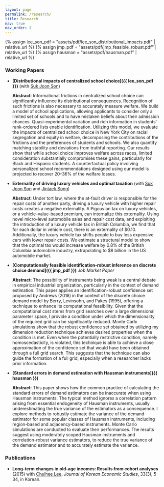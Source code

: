 ```yaml
---
layout: page
permalink: /research/
title: Research
nav: true
nav_order: 2
---
```


{% assign lee_son_pdf = "assets/pdf/lee_son_distributional_impacts.pdf" | relative_url %}
{% assign jmp_pdf = "assets/pdf/jmp_feasible_robust.pdf" | relative_url %}
{% assign hausman = "assets/pdf/hausman.pdf" | relative_url %}

### Working Papers

- **[Distributional impacts of centralized school choice]({{ lee_son_pdf }})** (with [Suk Joon Son](https://sites.google.com/view/sukjoon-son))

  **Abstract**: Informational frictions in centralized school choice can significantly influence its distributional consequences. Recognition of such frictions is also necessary to accurately measure welfare. We build a model of school applications, allowing applicants to consider only a limited set of schools and to have mistaken beliefs about their admission chances. Quasi-experimental variation and rich information in students’ rank-ordered lists enable identification. Utilizing this model, we evaluate the impacts of centralized school choice in New York City on racial segregation and equity in welfare, decomposing the contributions of the frictions and the preferences of students and schools. We also quantify matching stability and deviations from truthful reporting. Our results show that while school choice improves welfare across races, limited consideration substantially compromises these gains, particularly for Black and Hispanic students. A counterfactual policy involving personalized school recommendations designed using our model is projected to recover 20–36% of the welfare losses.

- **Externality of driving luxury vehicles and optimal taxation** (with [Suk Joon Son](https://sites.google.com/view/sukjoon-son) and [Jintaek Song](https://sites.google.com/view/songjintaek))

  **Abstract**: Under tort law, where the at-fault driver is responsible for the repair costs of another party, driving a luxury vehicle with higher repair costs creates a negative externality. A Pigouvian tax on luxury vehicles, or a vehicle-value-based premium, can internalize this externality. Using novel micro-level automobile sales and repair cost data, and exploiting the introduction of a luxury vehicle tax in British Columbia, we find that for each dollar in vehicle cost, there is an externality of $0.10. Additionally, the luxury vehicle tax shifts people to buy less expensive cars with lower repair costs. We estimate a structural model to show that the optimal tax would increase welfare by 0.8% of the British Columbia automobile industry, extrapolating to $8 billion in the US automobile market.

- **[Computationally feasible identification-robust inference on discrete choice demand]({{ jmp_pdf }})** _Job Market Paper_

  **Abstract**: The possibility of instruments being weak is a central debate in empirical industrial organization, particularly in the context of demand estimation. This paper applies an identification-robust confidence set proposed by Andrews (2018) in the context of the discrete choice demand model by Berry, Levinsohn, and Pakes (1995), offering a technique to enhance its computational feasibility. Given that the computational cost stems from grid searches over a large dimensional parameter space, I provide a condition under which the dimensionality of the required grid can be significantly reduced. Monte Carlo simulations show that the robust confidence set obtained by utilizing my dimension reduction technique achieves desired properties when the condition is met. Even when the potentially restrictive condition, namely homoscedasticity, is violated, this technique is able to achieve a close approximation of the confidence set that would have been obtained through a full grid search. This suggests that the technique can also guide the formation of a full grid, especially when a researcher lacks prior information.

- **[Standard errors in demand estimation with Hausman instruments]({{ hausman }})**

  **Abstract**: This paper shows how the common practice of calculating the standard errors of demand estimators can be inaccurate when using Hausman instruments. The typical method ignores a correlation pattern arising from essential endogeneity of Hausman instruments, usually underestimating the true variance of the estimators as a consequence. I explore methods to robustly estimate the variance of the demand estimator for some popular classes of Hausman instruments, including region-based and adjacency-based instruments. Monte Carlo simulations are conducted to evaluate their performances. The results suggest using moderately scoped Hausman instruments and correlation-robust variance estimators, to reduce the true variance of the demand estimator and to accurately estimate the variance.

### Publications

- **Long-term changes in old-age incomes: Results from cohort analyses** (2015) with [Chulhee Lee](https://sites.google.com/view/chullee98), _Journal of Korean Economic Studies_, 33(3), 5–34, in Korean.
